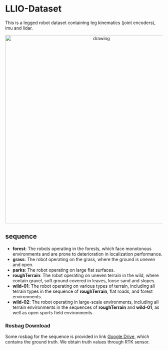 # LLIO-Dataset
This is a legged robot dataset containing leg kinematics (joint encoders), imu and lidar.

<p align='center'>
    <img src="https://github.com/GuCJ-Acc/LLIO-Dataset/blob/master/figure/dataset-wildOvervie.png" alt="drawing" width="600"/>
</p>


## sequence
- **forest**: The robots operating in the forests, which face monotonous environments and are prone to deterioration in localization performance.
- **grass**: The robot operating on the grass, where the ground is uneven and open.
- **parks**: The robot operating on large flat surfaces.
- **roughTerrain**:  The robot operating on uneven terrain in the wild, where contain gravel, soft ground covered in leaves, loose sand and slopes.
- **wild-01**: The robot operating on various types of terrain, including all terrain types in the sequence of **roughTerrain**, flat roads, and forest environments.
- **wild-02**: The robot operating in large-scale environments, including all terrain environments in the sequences of **roughTerrain** and **wild-01**, as well as open sports field environments.


### Rosbag Download
Some rosbag for the sequence is provided in link [Google Drive](https://drive.google.com/drive/folders/1w2_4lR7wVIgLpnxfRJwVT1kJBXl-jMyI), which contains the ground truth. We obtain truth values through RTK sensor.

